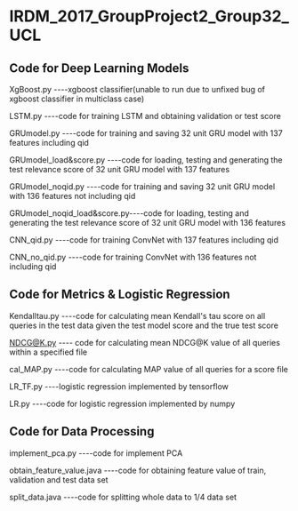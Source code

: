 # IRDM_2017_GroupProject2_Group32_UCL

Code for Deep Learning Models 
---------------------------------------
XgBoost.py 		----xgboost classifier(unable to run due to unfixed bug of xgboost classifier in multiclass case)


LSTM.py ----code for training LSTM and obtaining validation or test score 

GRUmodel.py		----code for training and saving 32 unit GRU model with 137 features including qid

GRUmodel_load&score.py	----code for loading, testing and generating the test relevance score of 32 unit GRU model with 137 features

GRUmodel_noqid.py	----code for training and saving 32 unit GRU model with 136 features not including qid

GRUmodel_noqid_load&score.py----code for loading, testing and generating the test relevance score of 32 unit GRU model with 136 features

CNN_qid.py			----code for training ConvNet with 137 features including qid

CNN_no_qid.py			----code for training ConvNet with 136 features not including qid

Code for Metrics & Logistic Regression
------------------------------------------

Kendalltau.py		----code for calculating mean Kendall's tau score on all queries in the test data given the test model score and the true test score

NDCG@K.py		---- code for calculating mean NDCG@K value of all queries within a specified file

cal_MAP.py  ----code for calculating MAP value of all queries for a score file

LR_TF.py		----logistic regression implemented by tensorflow

LR.py  ----code for logistic regression implemented by numpy

Code for Data Processing
------------------------------------------
implement_pca.py  ----code for implement PCA

obtain_feature_value.java ----code for obtaining feature value of train, validation and test data set

split_data.java ----code for splitting whole data to 1/4 data set
